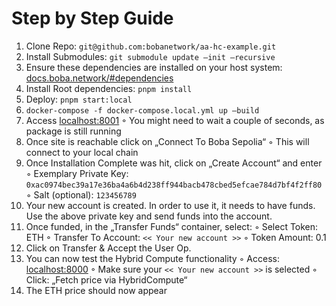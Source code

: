 # Step by Step Guide

1. Clone Repo: `git@github.com:bobanetwork/aa-hc-example.git`
2. Install Submodules: `git submodule update —init —recursive`
3. Ensure these dependencies are installed on your host system: [docs.boba.network/#dependencies](https://docs.boba.network/#dependencies)
4. Install Root dependencies: `pnpm install`
5. Deploy: `pnpm start:local` 
6. `docker-compose -f docker-compose.local.yml up —build`
7. Access [localhost:8001](http://localhost:8001/)
    ◦ You might need to wait a couple of seconds, as package is still running
8. Once site is reachable click on „Connect To Boba Sepolia“
    ◦ This will connect to your local chain
9. Once Installation Complete was hit, click on „Create Account“ and enter
    ◦ Exemplary Private Key: `0xac0974bec39a17e36ba4a6b4d238ff944bacb478cbed5efcae784d7bf4f2ff80`
    ◦ Salt (optional): `123456789`
10. Your new account is created. In order to use it, it needs to have funds. Use the above private key and send funds into the account.
11. Once funded, in the „Transfer Funds“ container, select:
    ◦ Select Token: ETH
    ◦ Transfer To Account: `<< Your new account >>`
    ◦ Token Amount: 0.1
12. Click on Transfer & Accept the User Op. 
13. You can now test the Hybrid Compute functionality
    ◦ Access: [localhost:8000](http://localhost:8000/)
    ◦ Make sure your `<< Your new account >>` is selected
    ◦ Click: „Fetch price via HybridCompute“
14. The ETH price should now appear

